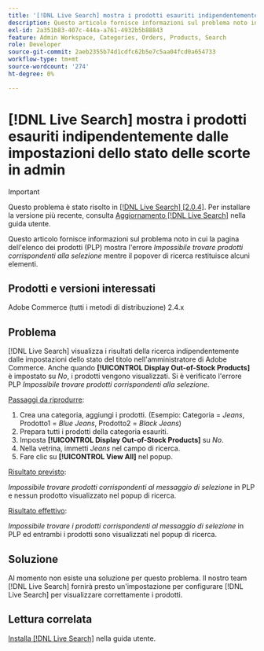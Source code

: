 ```yaml
---
title: '[!DNL Live Search] mostra i prodotti esauriti indipendentemente dalle impostazioni dello stato delle scorte in admin'
description: Questo articolo fornisce informazioni sul problema noto in cui la pagina di elenco dei prodotti (PLP) mostra l’errore *Non è possibile trovare prodotti che corrispondono alla selezione* mentre il popover di ricerca restituisce alcuni elementi.
exl-id: 2a351b83-407c-444a-a761-4932b5b88843
feature: Admin Workspace, Categories, Orders, Products, Search
role: Developer
source-git-commit: 2aeb2355b74d1cdfc62b5e7c5aa04fcd0a654733
workflow-type: tm+mt
source-wordcount: '274'
ht-degree: 0%

---
```


# [!DNL Live Search] mostra i prodotti esauriti indipendentemente dalle impostazioni dello stato delle scorte in admin

>[!IMPORTANT]
>
>Questo problema è stato risolto in [[!DNL Live Search] [2.0.4]](https://experienceleague.adobe.com/docs/commerce-merchant-services/live-search/release-notes.html). Per installare la versione più recente, consulta [Aggiornamento [!DNL Live Search]](https://experienceleague.adobe.com/docs/commerce-merchant-services/live-search/onboard/install.html#update) nella guida utente.

Questo articolo fornisce informazioni sul problema noto in cui la pagina dell&#39;elenco dei prodotti (PLP) mostra l&#39;errore *Impossibile trovare prodotti corrispondenti alla selezione* mentre il popover di ricerca restituisce alcuni elementi.

## Prodotti e versioni interessati

Adobe Commerce (tutti i metodi di distribuzione) 2.4.x

## Problema

[!DNL Live Search] visualizza i risultati della ricerca indipendentemente dalle impostazioni dello stato del titolo nell&#39;amministratore di Adobe Commerce. Anche quando **[!UICONTROL Display Out-of-Stock Products]** è impostato su *No*, i prodotti vengono visualizzati. Si è verificato l&#39;errore PLP *Impossibile trovare prodotti corrispondenti alla selezione*.

<u>Passaggi da riprodurre</u>:

1. Crea una categoria, aggiungi i prodotti. (Esempio: Categoria = _Jeans_, Prodotto1 = _Blue Jeans_, Prodotto2 = _Black Jeans_)
1. Prepara tutti i prodotti della categoria esauriti.
1. Imposta **[!UICONTROL Display Out-of-Stock Products]** su *No*.
1. Nella vetrina, immetti *Jeans* nel campo di ricerca.
1. Fare clic su **[!UICONTROL View All]** nel popup.

<u>Risultato previsto</u>:

*Impossibile trovare prodotti corrispondenti al messaggio di selezione* in PLP e nessun prodotto visualizzato nel popup di ricerca.

<u>Risultato effettivo</u>:

*Impossibile trovare i prodotti corrispondenti al messaggio di selezione* in PLP ed entrambi i prodotti sono visualizzati nel popup di ricerca.

## Soluzione

Al momento non esiste una soluzione per questo problema. Il nostro team [!DNL Live Search] fornirà presto un&#39;impostazione per configurare [!DNL Live Search] per visualizzare correttamente i prodotti.

## Lettura correlata

[Installa [!DNL Live Search]](https://experienceleague.adobe.com/en/docs/commerce-merchant-services/live-search/install) nella guida utente.
